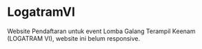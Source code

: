 # LogatramVI

Website Pendaftaran untuk event Lomba Galang Terampil Keenam (LOGATRAM VI), website ini belum responsive.

